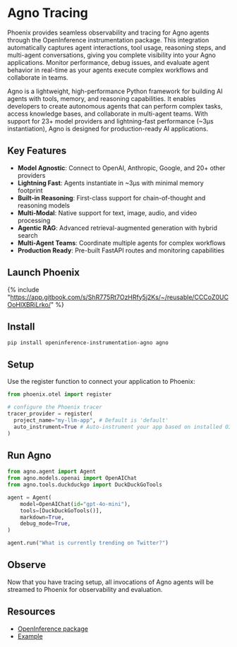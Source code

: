 # Agno Tracing

Phoenix provides seamless observability and tracing for Agno agents through the OpenInference instrumentation package. This integration automatically captures agent interactions, tool usage, reasoning steps, and multi-agent conversations, giving you complete visibility into your Agno applications. Monitor performance, debug issues, and evaluate agent behavior in real-time as your agents execute complex workflows and collaborate in teams.

Agno is a lightweight, high-performance Python framework for building AI agents with tools, memory, and reasoning capabilities. It enables developers to create autonomous agents that can perform complex tasks, access knowledge bases, and collaborate in multi-agent teams. With support for 23+ model providers and lightning-fast performance (~3μs instantiation), Agno is designed for production-ready AI applications.

## Key Features

- **Model Agnostic**: Connect to OpenAI, Anthropic, Google, and 20+ other providers
- **Lightning Fast**: Agents instantiate in ~3μs with minimal memory footprint
- **Built-in Reasoning**: First-class support for chain-of-thought and reasoning models
- **Multi-Modal**: Native support for text, image, audio, and video processing
- **Agentic RAG**: Advanced retrieval-augmented generation with hybrid search
- **Multi-Agent Teams**: Coordinate multiple agents for complex workflows
- **Production Ready**: Pre-built FastAPI routes and monitoring capabilities

## Launch Phoenix

{% include "https://app.gitbook.com/s/ShR775Rt7OzHRfy5j2Ks/~/reusable/CCCoZ0UCOoHlXBRiLrko/" %}

## Install

```shell
pip install openinference-instrumentation-agno agno
```

## Setup

Use the register function to connect your application to Phoenix:

```python
from phoenix.otel import register

# configure the Phoenix tracer
tracer_provider = register(
  project_name="my-llm-app", # Default is 'default'
  auto_instrument=True # Auto-instrument your app based on installed OI dependencies
)
```

## Run Agno

```python
from agno.agent import Agent
from agno.models.openai import OpenAIChat
from agno.tools.duckduckgo import DuckDuckGoTools

agent = Agent(
    model=OpenAIChat(id="gpt-4o-mini"),
    tools=[DuckDuckGoTools()],
    markdown=True,
    debug_mode=True,
)

agent.run("What is currently trending on Twitter?")
```

## Observe

Now that you have tracing setup, all invocations of Agno agents will be streamed to Phoenix for observability and evaluation.

## Resources

* [OpenInference package](https://pypi.org/project/openinference-instrumentation-agno/)
* [Example](https://github.com/Arize-ai/openinference/tree/main/python/instrumentation/openinference-instrumentation-agno)
